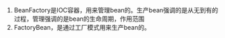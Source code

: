 1. BeanFactory是IOC容器，用来管理bean的。生产bean强调的是从无到有的过程，管理强调的是bean的生命周期，作用范围
2. FactoryBean，是通过工厂模式用来生产bean的。
